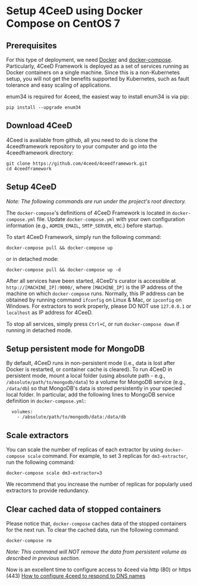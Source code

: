 Setup 4CeeD using Docker Compose on CentOS 7
====

## Prerequisites

For this type of deployment, we need [Docker](https://www.docker.com/get-docker) and [docker-compose](https://docs.docker.com/compose/). Particularly, 4CeeD Framework is deployed as a set of services running as Docker containers on a single machine. Since this is a non-Kubernetes setup, you will not get the benefits supported by Kubernetes, such as fault tolerance and easy scaling of applications.

enum34 is required for 4ceed, the easiest way to install enum34 is via pip:

```
pip install --upgrade enum34
```
## Download 4CeeD

4Ceed is available from github, all you need to do is clone the 4ceedframework repository to your computer and go into the 4ceedframework directory:

```
git clone https://github.com/4ceed/4ceedframework.git
cd 4ceedframework
```

## Setup 4CeeD

*Note: The following commands are run under the project's root directory.*

The `docker-compose`'s definitions of 4CeeD Framework is located in `docker-compose.yml` file. Update `docker-compose.yml` with your own configuration information (e.g., `ADMIN_EMAIL`, `SMTP_SERVER`, etc.) before startup.

To start 4CeeD Framework, simply run the following command:

```
docker-compose pull && docker-compose up
```

or in detached mode:

```
docker-compose pull && docker-compose up -d
```

After all services have been started, 4CeeD's curator is accessible at `http://[MACHINE_IP]:9000/`, where `[MACHINE_IP]` is the IP address of the machine on which `docker-compose` runs. Normally, this IP address can be obtained by running command `ifconfig` on Linux & Mac, or `ipconfig` on Windows. For extractors to work properly, please DO NOT use `127.0.0.1` or `localhost` as IP address for 4CeeD. 

To stop all services, simply press `Ctrl+C`, or run `docker-compose down` if running in detached mode.

## Setup persistent mode for MongoDB

By default, 4CeeD runs in non-persistent mode (i.e., data is lost after Docker is restarted, or container cache is cleared). To run 4CeeD in persistent mode, mount a local folder (using absolute path - e.g., `/absolute/path/to/mongodb/data`) to a volume for MongoDB service (e.g., `/data/db`) so that MongoDB's data is stored persistently in your specied local folder. In particular, add the following lines to MongoDB service definition in `docker-compose.yml`: 

```
  volumes:
    - /absolute/path/to/mongodb/data:/data/db
```

## Scale extractors

You can scale the number of replicas of each extractor by using `docker-compose scale` command. For example, to set 3 replicas for `dm3-extractor`, run the following command:

```
docker-compose scale dm3-extractor=3
``` 

We recommend that you increase the number of replicas for popularly used extractors to provide redundancy.

## Clear cached data of stopped containers

Please notice that, `docker-compose` caches data of the stopped containers for the next run. To clear the cached data, run the following command:

```
docker-compose rm
```

*Note: This command will NOT remove the data from persistent volume as described in previous section.*


Now is an excellent time to configure access to 4ceed via http (80) or https (443) 
[How to configure 4ceed to respond to DNS names](domain_name.md)
